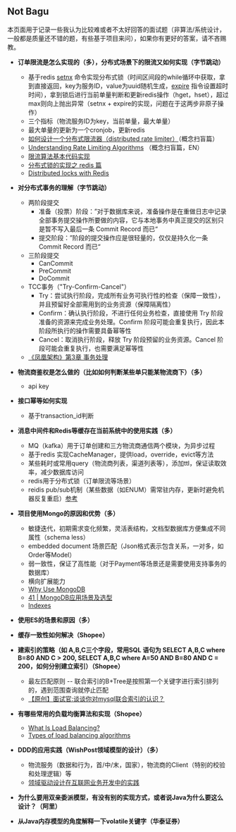 ## Not Bagu

本页面用于记录一些我认为比较难或者不太好回答的面试题（非算法/系统设计，一般都是质量还不错的题，有些基于项目来问），如果你有更好的答案，请不吝赐教。



* **订单限流是怎么实现的（多），分布式场景下的限流又如何实现（字节跳动）**
  * 基于redis [setnx](https://redis.io/commands/setnx) 命令实现分布式锁（时间区间段的while循环中获取，拿到直接返回，key为服务ID，value为uuid随机生成，[expire](https://redis.io/commands/expire) 指令设置超时时间），拿到锁后进行当前单量判断和更新redis操作（hget，hset），超过max则向上抛出异常（setnx + expire的实现，问题在于这两步非原子操作）
  * 三个指标（物流服务ID为key，当前单量，最大单量）
  * 最大单量的更新为一个cronjob，更新redis
  * [如何设计一个分布式限流器（distributed rate limiter）](https://guanhonly.github.io/2020/05/30/distributed-rate-limiter/)（概念扫盲篇）
  * [Understanding Rate Limiting Algorithms](https://www.quinbay.com/blog/understanding-rate-limiting-algorithms) （概念扫盲篇，EN）
  * [限流算法基本代码实现](https://juejin.cn/post/6870396751178629127)
  * [分布式锁的实现之 redis 篇](https://xiaomi-info.github.io/2019/12/17/redis-distributed-lock/)
  * [Distributed locks with Redis](https://redis.io/topics/distlock)
  



* **对分布式事务的理解（字节跳动）**
  * 两阶段提交
    * 准备（投票）阶段：”对于数据库来说，准备操作是在重做日志中记录全部事务提交操作所要做的内容，它与本地事务中真正提交的区别只是暂不写入最后一条 Commit Record 而已“
    * 提交阶段：”阶段的提交操作应是很轻量的，仅仅是持久化一条 Commit Record 而已“
  * 三阶段提交
    * CanCommit
    * PreCommit
    * DoCommit
  * TCC事务（"Try-Confirm-Cancel"）
    * Try：尝试执行阶段，完成所有业务可执行性的检查（保障一致性），并且预留好全部需用到的业务资源（保障隔离性）
    * Confirm：确认执行阶段，不进行任何业务检查，直接使用 Try 阶段准备的资源来完成业务处理。Confirm 阶段可能会重复执行，因此本阶段所执行的操作需要具备幂等性
    * Cancel：取消执行阶段，释放 Try 阶段预留的业务资源。Cancel 阶段可能会重复执行，也需要满足幂等性
  * [《凤凰架构》第3章 事务处理](http://icyfenix.cn/architect-perspective/general-architecture/transaction/)



* **物流商鉴权是怎么做的（比如如何判断某些单只能某物流商下）（多）**
  * api key
    
* **接口幂等如何实现**
  * 基于transaction_id判断



* **消息中间件和Redis等缓存在当前系统中的使用实践（多）**
  * MQ（kafka）用于订单创建和三方物流商通信两个模块，为异步过程
  * 基于redis 实现CacheManager，提供load，override，evict等方法
  * 某些耗时或常用query（物流商列表，渠道列表等），添加ttl，保证读取效率，减少数据库访问
  * redis用于分布式锁（订单限流等场景）
  * reidis pub/sub机制（某些数据（如ENUM）需常驻内存，更新时避免机器反复重启）[参考](https://redis.com/redis-best-practices/communication-patterns/pub-sub/)



* **项目使用Mongo的原因和优势（多）**
  * 敏捷迭代，初期需求变化频繁，灵活表结构，文档型数据库方便集成不同属性（schema less）
  * embedded document 场景匹配（Json格式表示包含关系，一对多，如Order等Model）
  * 弱一致性，保证了高性能（对于Payment等场景还是需要使用支持事务的数据库）
  * 横向扩展能力
  * [Why Use MongoDB](https://www.mongodb.com/why-use-mongodb)
  * [41 | MongoDB应用场景及选型](https://time.geekbang.org/course/detail/100040001-193615)
  * [Indexes](https://docs.mongodb.com/manual/indexes/)



* **使用ES的场景和原因（多）**




* **缓存一致性如何解决（Shopee）**



* **建索引的策略（如 A,B,C三个字段，常用SQL 语句为 SELECT A,B,C where B=80 AND C > 200, SELECT A,B,C where A=50 AND B=80 AND C = 200，如何分别建立索引）（Shopee）**
  * 最左匹配原则 -- 联合索引的B+Tree是按照第一个关键字进行索引排列的，遇到范围查询就停止匹配
  * [【原创】面试官:谈谈你对mysql联合索引的认识？ ](https://www.cnblogs.com/rjzheng/p/12557314.html)



* **有哪些常用的负载均衡算法和实现（Shopee）**

  * [What Is Load Balancing?](https://www.nginx.com/resources/glossary/load-balancing/)
  * [Types of load balancing algorithms](https://www.cloudflare.com/zh-cn/learning/performance/types-of-load-balancing-algorithms/)

  

* **DDD的应用实践（WishPost领域模型的设计）（多）**

  * 物流服务（数据和行为，首/中/末，国家），物流商的Client（特别的校验和处理逻辑）等
  * [领域驱动设计在互联网业务开发中的实践](https://tech.meituan.com/2017/12/22/ddd-in-practice.html)



* **为什么要用双亲委派模型，有没有别的实现方式，或者说Java为什么要这么设计？（阿里）**
* **从Java内存模型的角度解释一下volatile关键字（华泰证券）**
